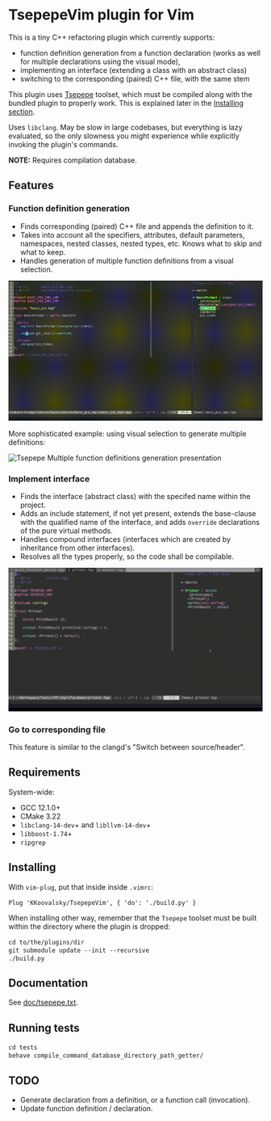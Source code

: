 # TsepepeVim plugin for Vim

This is a tiny C++ refactoring plugin which currently supports:

* function definition generation from a function declaration (works as well for multiple declarations using the visual 
mode),
* implementing an interface (extending a class with an abstract class)
* switching to the corresponding (paired) C++ file, with the same stem

This plugin uses [Tsepepe](https://github.com/KKoovalsky/Tsepepe) toolset, which must be compiled along with the
bundled plugin to properly work. This is explained later in the [Installing section](#installing).

Uses `libclang`. May be slow in large codebases, but everything is lazy evaluated, so the only slowness you might
experience while explicitly invoking the plugin's commands.

**NOTE:** Requires compilation database.

## Features

### Function definition generation

- Finds corresponding (paired) C++ file and appends the definition to it.
- Takes into account all the specifiers, attributes, default parameters, namespaces, nested classes, nested types, etc.
Knows what to skip and what to keep.
- Handles generation of multiple function definitions from a visual selection.

![Tsepepe Function definition generator presentation](./doc/assets/tsepepe_gen_def_presentation.gif)

More sophisticated example: using visual selection to generate multiple definitions:

![Tsepepe Multiple function definitions generation presentation](doc/assets/tsepepe_gen_def_multiple_presentation.gif)

### Implement interface

- Finds the interface (abstract class) with the specifed name within the project.
- Adds an include statement, if not yet present, extends the base-clause with the qualified name of the interface,
and adds `override` declarations of the pure virtual methods.
- Handles compound interfaces (interfaces which are created by inheritance from other interfaces).
- Resolves all the types properly, so the code shall be compilable.

![Tsepepe Implement interface presentation](./doc/assets/tsepepe_impl_iface_presentation.gif)

### Go to corresponding file

This feature is similar to the clangd's "Switch between source/header".

## Requirements

System-wide:

* GCC 12.1.0+
* CMake 3.22
* `libclang-14-dev`+ and `libllvm-14-dev`+
* `libboost-1.74`+
* `ripgrep`

## Installing

With `vim-plug`, put that inside inside `.vimrc`:

```
Plug 'KKoovalsky/TsepepeVim', { 'do': './build.py' }
```

When installing other way, remember that the `Tsepepe` toolset must be built within the directory where the 
plugin is dropped:

```
cd to/the/plugins/dir
git submodule update --init --recursive
./build.py
```

## Documentation

See [doc/tsepepe.txt](doc/tsepepe.txt).

## Running tests

```
cd tests
behave compile_command_database_directory_path_getter/
```

## TODO

* Generate declaration from a definition, or a function call (invocation).
* Update function definition / declaration.
